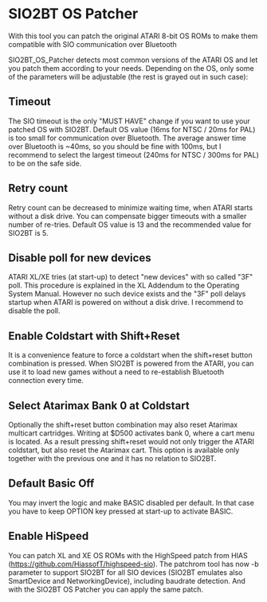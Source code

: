 # SIO2BT OS Patcher

With this tool you can patch the original ATARI 8-bit OS ROMs
to make them compatible with SIO communication over Bluetooth 

SIO2BT_OS_Patcher detects most common versions of the ATARI OS and let you patch them according to your needs.
Depending on the OS, only some of the parameters will be adjustable (the rest is grayed out in such case):

Timeout
-------
The SIO timeout is the only "MUST HAVE" change if you want to use your patched OS with SIO2BT.
Default OS value (16ms for NTSC / 20ms for PAL) is too small for communication over Bluetooth.
The average answer time over Bluetooth is ~40ms, so you should be fine with 100ms, 
but I recommend to select the largest timeout (240ms for NTSC / 300ms for PAL) to be on the safe side.

Retry count
-----------
Retry count can be decreased to minimize waiting time, when ATARI starts without a disk drive.
You can compensate bigger timeouts with a smaller number of re-tries.
Default OS value is 13 and the recommended value for SIO2BT is 5.

Disable poll for new devices
----------------------------
ATARI XL/XE tries (at start-up) to detect "new devices" with so called "3F" poll.
This procedure is explained in the XL Addendum to the Operating System Manual.
However no such device exists and the "3F" poll delays startup when ATARI is powered on without a disk drive.
I recommend to disable the poll.

Enable Coldstart with Shift+Reset
---------------------------------
It is a convenience feature to force a coldstart when the shift+reset button combination is pressed.
When SIO2BT is powered from the ATARI, you can use it to load new games without a need to re-establish Bluetooth connection every time.

Select Atarimax Bank 0 at Coldstart
-----------------------------------
Optionally the shift+reset button combination may also reset Atarimax multicart cartridges.
Writing at $D500 activates bank 0, where a cart menu is located.
As a result pressing shift+reset would not only trigger the ATARI coldstart, but also reset the Atarimax cart.
This option is available only together with the previous one and it has no relation to SIO2BT.

Default Basic Off
-----------------
You may invert the logic and make BASIC disabled per default.
In that case you have to keep OPTION key pressed at start-up to activate BASIC.

Enable HiSpeed
--------------
You can patch XL and XE OS ROMs with the HighSpeed patch from HIAS (https://github.com/HiassofT/highspeed-sio).
The patchrom tool has now -b parameter to support SIO2BT for all SIO devices (SIO2BT emulates also SmartDevice and NetworkingDevice), including baudrate detection.
And with the SIO2BT OS Patcher you can apply the same patch.